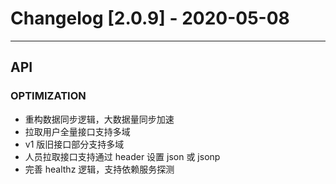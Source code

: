 <!-- generated by script, do not modify it manually -->
# Changelog [2.0.9] - 2020-05-08 

---
## API

### OPTIMIZATION

- 重构数据同步逻辑，大数据量同步加速
- 拉取用户全量接口支持多域
- v1 版旧接口部分支持多域
- 人员拉取接口支持通过 header 设置 json 或 jsonp
- 完善 healthz 逻辑，支持依赖服务探测

